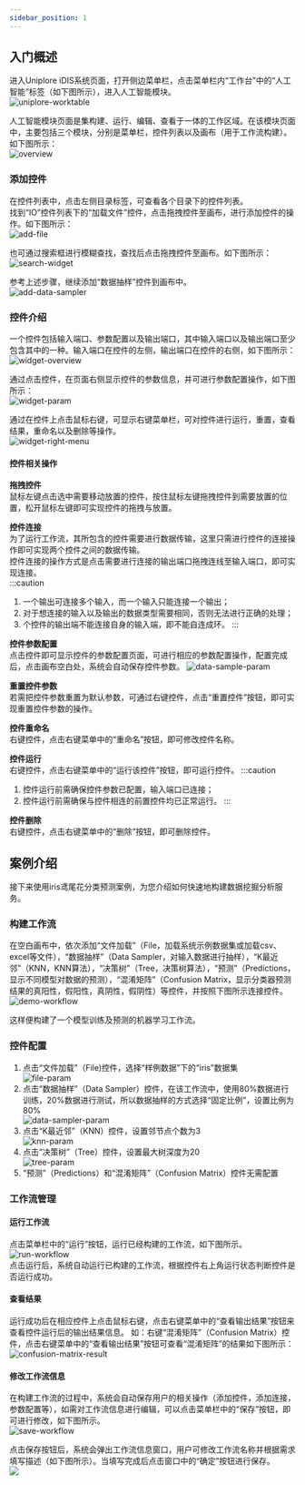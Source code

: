 ```yaml
---
sidebar_position: 1
---
```

## 入门概述
进入Uniplore iDIS系统页面，打开侧边菜单栏，点击菜单栏内“工作台”中的“人工智能”标签（如下图所示），进入人工智能模块。  
![uniplore-worktable](/img/aistudio/quick-start-tutorial/uniplore-worktable.png)

人工智能模块页面是集构建、运行、编辑、查看于一体的工作区域。在该模块页面中，主要包括三个模块，分别是菜单栏，控件列表以及画布（用于工作流构建）。如下图所示：  
![overview](/img/aistudio/quick-start-tutorial/overview.png)

### 添加控件
在控件列表中，点击左侧目录标签，可查看各个目录下的控件列表。  
找到“IO”控件列表下的“加载文件”控件，点击拖拽控件至画布，进行添加控件的操作。如下图所示：  
![add-file](/img/aistudio/quick-start-tutorial/add-file.png)

也可通过搜索框进行模糊查找，查找后点击拖拽控件至画布。如下图所示：  
![search-widget](/img/aistudio/quick-start-tutorial/search-widget.png)

参考上述步骤，继续添加“数据抽样”控件到画布中。  
![add-data-sampler](/img/aistudio/quick-start-tutorial/add-data-sampler.png)

### 控件介绍
一个控件包括输入端口、参数配置以及输出端口，其中输入端口以及输出端口至少包含其中的一种。输入端口在控件的左侧，输出端口在控件的右侧，如下图所示：  
![widget-overview](/img/aistudio/quick-start-tutorial/widget-overview.png)

通过点击控件，在页面右侧显示控件的参数信息，并可进行参数配置操作，如下图所示：  
![widget-param](/img/aistudio/quick-start-tutorial/widget-param.png)

通过在控件上点击鼠标右键，可显示右键菜单栏，可对控件进行运行，重置，查看结果，重命名以及删除等操作。  
![widget-right-menu](/img/aistudio/quick-start-tutorial/widget-right-menu.png)

#### 控件相关操作
**拖拽控件**  
鼠标左键点击选中需要移动放置的控件，按住鼠标左键拖拽控件到需要放置的位置，松开鼠标左键即可实现控件的拖拽与放置。

**控件连接**  
为了运行工作流，其所包含的控件需要进行数据传输，这里只需进行控件的连接操作即可实现两个控件之间的数据传输。  
控件连接的操作方式是点击需要进行连接的输出端口拖拽连线至输入端口，即可实现连接。  
:::caution
1. 一个输出可连接多个输入，而一个输入只能连接一个输出；
2. 对于想连接的输入以及输出的数据类型需要相同，否则无法进行正确的处理；
3. 个控件的输出端不能连接自身的输入端，即不能自连成环。
:::

**控件参数配置**  
点击控件即可显示控件的参数配置页面，可进行相应的参数配置操作，配置完成后，点击画布空白处，系统会自动保存控件参数。
![data-sample-param](/img/aistudio/quick-start-tutorial/data-sampler-param.png)

**重置控件参数**  
若需把控件参数重置为默认参数，可通过右键控件，点击“重置控件”按钮，即可实现重置控件参数的操作。

**控件重命名**  
右键控件，点击右键菜单中的“重命名”按钮，即可修改控件名称。

**控件运行**  
右键控件，点击右键菜单中的“运行该控件”按钮，即可运行控件。
:::caution
1. 控件运行前需确保控件参数已配置，输入端口已连接；
2. 控件运行前需确保与控件相连的前置控件均已正常运行。
:::

**控件删除**  
右键控件，点击右键菜单中的“删除”按钮，即可删除控件。

## 案例介绍
接下来使用iris鸢尾花分类预测案例，为您介绍如何快速地构建数据挖掘分析服务。

### 构建工作流
在空白画布中，依次添加“文件加载”（File，加载系统示例数据集或加载csv、excel等文件），“数据抽样”（Data Sampler，对输入数据进行抽样），“K最近邻”（KNN，KNN算法），“决策树”（Tree，决策树算法），“预测”（Predictions，显示不同模型对数据的预测），“混淆矩阵”（Confusion Matrix，显示分类器预测结果的真阳性，假阳性，真阴性，假阴性）等控件，并按照下图所示连接控件。
![demo-workflow](/img/aistudio/quick-start-tutorial/demo/workflow.png)

这样便构建了一个模型训练及预测的机器学习工作流。

### 控件配置
1. 点击“文件加载”（File)控件，选择“样例数据”下的“iris”数据集  
![file-param](/img/aistudio/quick-start-tutorial/demo/file-param.png)
2. 点击“数据抽样”（Data Sampler）控件，在该工作流中，使用80%数据进行训练，20%数据进行测试，所以数据抽样的方式选择“固定比例”，设置比例为80%  
![data-sampler-param](/img/aistudio/quick-start-tutorial/demo/data-sampler-param.png)
3. 点击“K最近邻”（KNN）控件，设置邻节点个数为3  
![knn-param](/img/aistudio/quick-start-tutorial/demo/knn-param.png)
4. 点击“决策树”（Tree）控件，设置最大树深度为20  
![tree-param](/img/aistudio/quick-start-tutorial/demo/tree-param.png)  
5. “预测”（Predictions）和“混淆矩阵”（Confusion Matrix）控件无需配置

### 工作流管理
#### 运行工作流
点击菜单栏中的“运行”按钮，运行已经构建的工作流，如下图所示。
![run-workflow](/img/aistudio/quick-start-tutorial/demo/run-workflow.png)  
点击运行后，系统自动运行已构建的工作流，根据控件右上角运行状态判断控件是否运行成功。

#### 查看结果
运行成功后在相应控件上点击鼠标右键，点击右键菜单中的“查看输出结果”按钮来查看控件运行后的输出结果信息。
如：右键“混淆矩阵”（Confusion Matrix）控件，点击右键菜单中的“查看输出结果”按钮可查看“混淆矩阵”的结果如下图所示：  
![confusion-matrix-result](/img/aistudio/quick-start-tutorial/demo/confusion-matrix-result.png)

#### 修改工作流信息
在构建工作流的过程中，系统会自动保存用户的相关操作（添加控件，添加连接，参数配置等），如需对工作流信息进行编辑，可以点击菜单栏中的“保存”按钮，即可进行修改，如下图所示。  
![save-workflow](/img/aistudio/quick-start-tutorial/demo/save-workflow.png)

点击保存按钮后，系统会弹出工作流信息窗口，用户可修改工作流名称并根据需求填写描述（如下图所示）。当填写完成后点击窗口中的“确定”按钮进行保存。  
[ ![](/img/aistudio/quick-start-tutorial/demo/workflow-info.png) ](/img/aistudio/quick-start-tutorial/demo/workflow-info.png)